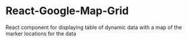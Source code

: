# React-Google-Map-Grid
React component for displaying table of dynamic data with a map of the marker locations for the data
